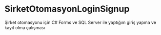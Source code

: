 # SirketOtomasyonLoginSignup
 Şirket otomasyonu için C# Forms ve SQL Server ile yaptığım giriş yapma ve kayıt olma çalışması
